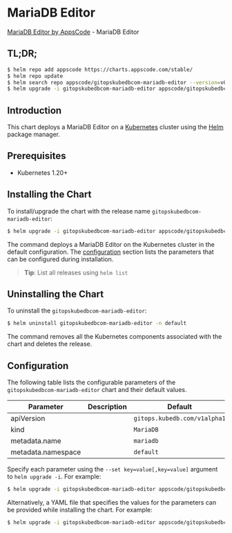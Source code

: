 # MariaDB Editor

[MariaDB Editor by AppsCode](https://appscode.com) - MariaDB Editor

## TL;DR;

```bash
$ helm repo add appscode https://charts.appscode.com/stable/
$ helm repo update
$ helm search repo appscode/gitopskubedbcom-mariadb-editor --version=v0.21.0
$ helm upgrade -i gitopskubedbcom-mariadb-editor appscode/gitopskubedbcom-mariadb-editor -n default --create-namespace --version=v0.21.0
```

## Introduction

This chart deploys a MariaDB Editor on a [Kubernetes](http://kubernetes.io) cluster using the [Helm](https://helm.sh) package manager.

## Prerequisites

- Kubernetes 1.20+

## Installing the Chart

To install/upgrade the chart with the release name `gitopskubedbcom-mariadb-editor`:

```bash
$ helm upgrade -i gitopskubedbcom-mariadb-editor appscode/gitopskubedbcom-mariadb-editor -n default --create-namespace --version=v0.21.0
```

The command deploys a MariaDB Editor on the Kubernetes cluster in the default configuration. The [configuration](#configuration) section lists the parameters that can be configured during installation.

> **Tip**: List all releases using `helm list`

## Uninstalling the Chart

To uninstall the `gitopskubedbcom-mariadb-editor`:

```bash
$ helm uninstall gitopskubedbcom-mariadb-editor -n default
```

The command removes all the Kubernetes components associated with the chart and deletes the release.

## Configuration

The following table lists the configurable parameters of the `gitopskubedbcom-mariadb-editor` chart and their default values.

|     Parameter      | Description |                 Default                 |
|--------------------|-------------|-----------------------------------------|
| apiVersion         |             | <code>gitops.kubedb.com/v1alpha1</code> |
| kind               |             | <code>MariaDB</code>                    |
| metadata.name      |             | <code>mariadb</code>                    |
| metadata.namespace |             | <code>default</code>                    |


Specify each parameter using the `--set key=value[,key=value]` argument to `helm upgrade -i`. For example:

```bash
$ helm upgrade -i gitopskubedbcom-mariadb-editor appscode/gitopskubedbcom-mariadb-editor -n default --create-namespace --version=v0.21.0 --set apiVersion=gitops.kubedb.com/v1alpha1
```

Alternatively, a YAML file that specifies the values for the parameters can be provided while
installing the chart. For example:

```bash
$ helm upgrade -i gitopskubedbcom-mariadb-editor appscode/gitopskubedbcom-mariadb-editor -n default --create-namespace --version=v0.21.0 --values values.yaml
```
